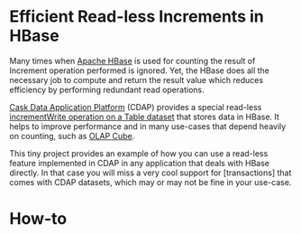 # Efficient Read-less Increments in HBase

Many times when [Apache HBase](hbase.apache.org) is used for counting the result of Increment operation performed is ignored. Yet, the HBase does all the necessary job to compute and return the result value which reduces efficiency by performing redundant read operations.

[Cask Data Application Platform](cdap.io) (CDAP) provides a special read-less [incrementWrite operation on a Table dataset]() that stores data in HBase. It helps to improve performance and in many use-cases that depend heavily on counting, such as [OLAP Cube]().

This tiny project provides an example of how you can use a read-less feature implemented in CDAP in any application that deals with HBase directly. In that case you will miss a very cool support for [transactions] that comes with CDAP datasets, which may or may not be fine in your use-case.

# How-to
